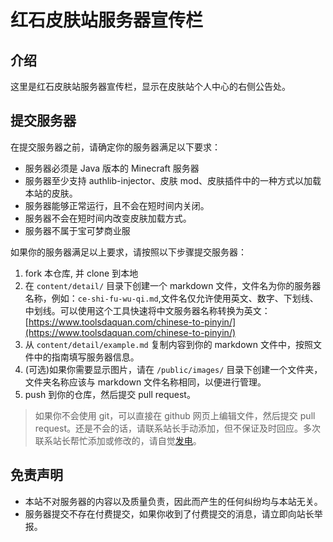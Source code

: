 # 红石皮肤站服务器宣传栏

## 介绍

这里是红石皮肤站服务器宣传栏，显示在皮肤站个人中心的右侧公告处。

## 提交服务器

在提交服务器之前，请确定你的服务器满足以下要求：

- 服务器必须是 Java 版本的 Minecraft 服务器
- 服务器至少支持 authlib-injector、皮肤 mod、皮肤插件中的一种方式以加载本站的皮肤。
- 服务器能够正常运行，且不会在短时间内关闭。
- 服务器不会在短时间内改变皮肤加载方式。
- 服务器不属于宝可梦商业服

如果你的服务器满足以上要求，请按照以下步骤提交服务器：

1. fork 本仓库, 并 clone 到本地
2. 在 `content/detail/` 目录下创建一个 markdown 文件，文件名为你的服务器名称，例如：`ce-shi-fu-wu-qi.md`,文件名仅允许使用英文、数字、下划线、中划线。可以使用这个工具快速将中文服务器名称转换为英文：
[https://www.toolsdaquan.com/chinese-to-pinyin/](https://www.toolsdaquan.com/chinese-to-pinyin/)
3. 从 `content/detail/example.md` 复制内容到你的 markdown 文件中，按照文件中的指南填写服务器信息。
4. (可选)如果你需要显示图片，请在 `/public/images/` 目录下创建一个文件夹，文件夹名称应该与 markdown 文件名称相同，以便进行管理。
5. push 到你的仓库，然后提交 pull request。

> 如果你不会使用 git，可以直接在 github 网页上编辑文件，然后提交 pull request。还是不会的话，请联系站长手动添加，但不保证及时回应。多次联系站长帮忙添加或修改的，请自觉[发电](https://afdian.net/a/hempflower)。

## 免责声明

- 本站不对服务器的内容以及质量负责，因此而产生的任何纠纷均与本站无关。
- 服务器提交不存在付费提交，如果你收到了付费提交的消息，请立即向站长举报。